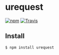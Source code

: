 # urequest

[![npm](https://img.shields.io/npm/dt/urequest.svg?style=for-the-badge)](https://www.npmjs.com/package/urequest)
[![Travis](https://img.shields.io/travis/conorturner/urequest.svg?style=for-the-badge)](https://travis-ci.org/conorturner/urequest)

## Install

```bash
$ npm install urequest
```
